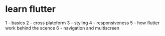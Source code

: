 # learn flutter
1 - basics
2 - cross plateform
3 - styling
4 - responsiveness
5 - how flutter work behind the scence
6 - navigation and multiscreen
